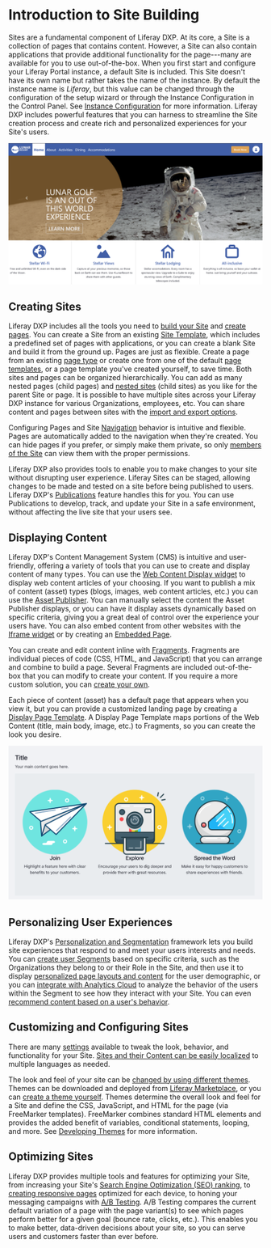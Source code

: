 # Introduction to Site Building

Sites are a fundamental component of Liferay DXP. At its core, a Site is a collection of pages that contains content. However, a Site can also contain applications that provide additional functionality for the page---many are available for you to use out-of-the-box. When you first start and configure your Liferay Portal instance, a default Site is included. This Site doesn't have its own name but rather takes the name of the instance. By default the instance name is *Liferay*, but this value can be changed through the configuration of the setup wizard or through the Instance Configuration in the Control Panel. See [Instance Configuration](../system-administration/configuring-liferay/virtual-instances/instance-configuration.md) for more information. Liferay DXP includes powerful features that you can harness to streamline the Site creation process and create rich and personalized experiences for your Site's users.

![You can build powerful Sites with Liferay Portal.](./introduction-to-site-building/images/01.png)

## Creating Sites

Liferay DXP includes all the tools you need to [build your Site](./building-sites/adding-a-site.md) and [create pages](./creating-pages/adding-pages/adding-a-page-to-a-site.md). You can create a Site from an existing [Site Template](./building-sites/building-sites-with-site-templates.md), which includes a predefined set of pages with applications, or you can create a blank Site and build it from the ground up. Pages are just as flexible. Create a page from an existing [page type](./creating-pages/understanding-pages/understanding-pages.md) or create one from one of the default [page templates](./creating-pages/adding-pages/creating-a-page-template.md), or a page template you've created yourself, to save time. Both sites and pages can be organized hierarchically. You can add as many nested pages (child pages) and [nested sites](./building-sites/site-hierarchies.md) (child sites) as you like for the parent Site or page. It is possible to have multiple sites across your Liferay DXP instance for various Organizations, employees, etc. You can share content and pages between sites with the [import and export options](./building-sites/importing-exporting-pages-and-content.md).

Configuring Pages and Site [Navigation](./site-navigation/using-navigation-menus.md) behavior is intuitive and flexible. Pages are automatically added to the navigation when they're created. You can hide pages if you prefer, or simply make them private, so only [members of the Site](./building-sites/site-membership/adding-members-to-sites.md) can view them with the proper permissions.

Liferay DXP also provides tools to enable you to make changes to your site without disrupting user experience. Liferay Sites can be staged, allowing changes to be made and tested on a site before being published to users. Liferay DXP's [Publications](./publishing-tools/publications.md) feature handles this for you. You can use Publications to develop, track, and update your Site in a safe environment, without affecting the live site that your users see.

## Displaying Content

Liferay DXP's Content Management System (CMS) is intuitive and user-friendly, offering a variety of tools that you can use to create and display content of many types. You can use the [Web Content Display widget](./displaying-content/additional-content-display-options/using-the-web-content-display-widget.md) to display web content articles of your choosing. If you want to publish a mix of content (asset) types (blogs, images, web content articles, etc.) you can use the [Asset Publisher](./displaying-content/using-the-asset-publisher-widget/displaying-assets-using-the-asset-publisher-widget.md). You can manually select the content the Asset Publisher displays, or you can have it display assets dynamically based on specific criteria, giving you a great deal of control over the experience your users have. You can also embed content from other websites with the [Iframe widget](./displaying-content/additional-content-display-options/using-the-iframe-widget.md) or by creating an [Embedded Page](./creating-pages/understanding-pages/other-page-types.md#embedded).

You can create and edit content inline with [Fragments](./displaying-content/using-fragments/using-page-fragments.md). Fragments are individual pieces of code (CSS, HTML, and JavaScript) that you can arrange and combine to build a page. Several Fragments are included out-of-the-box that you can modify to create your content. If you require a more custom solution, you can [create your own](./developer-guide/developing-page-fragments/developing-fragments-intro.md).

Each piece of content (asset) has a default page that appears when you view it, but you can provide a customized landing page by creating a [Display Page Template](./displaying-content/using-display-page-templates/about-display-page-templates-and-display-pages.md). A Display Page Template maps portions of the Web Content (title, main body, image, etc.) to Fragments, so you can create the look you desire.

![Display Page Templates let you map Web Content to Page Fragments to display your content with the design and layout you want.](./introduction-to-site-building/images/02.png)

## Personalizing User Experiences

Liferay DXP's [Personalization and Segmentation](./personalizing-site-experience/personalizing-site-experience.md) framework lets you build site experiences that respond to and meet your users interests and needs. You can [create user Segments](./personalizing-site-experience/segmentation/creating-and-managing-user-segments.md) based on specific criteria, such as the Organizations they belong to or their Role in the Site, and then use it to display [personalized page layouts and content](./personalizing-site-experience/experience-personalization/content-page-personalization.md) for the user demographic, or you can [integrate with Analytics Cloud](https://learn.liferay.com/analytics-cloud/latest/en/connecting-data-sources/connecting-liferay-dxp-to-analytics-cloud.html) to analyze the behavior of the users within the Segment to see how they interact with your Site. You can even [recommend content based on a user's behavior](./personalizing-site-experience/experience-personalization/understanding-content-recommendations.md).

<!-- Screenshot -->

## Customizing and Configuring Sites

There are many [settings](./site-settings/site-settings-ui-reference.md) available to tweak the look, behavior, and functionality for your Site. [Sites and their Content can be easily localized](./site-settings/site-localization.md) to multiple languages as needed.

The look and feel of your site can be [changed by using different themes](../getting-started/changing-your-sites-appearance.md). Themes can be downloaded and deployed from [Liferay Marketplace](../system-administration/installing-and-managing-apps/using-marketplace.md), or you can [create a theme yourself](../setting-up-the-site-building/site-appearance/themes/theme-development/getting-started/setting-up-an-environment-and-creating-a-theme.md). Themes determine the overall look and feel for a Site and define the CSS, JavaScript, and HTML for the page (via FreeMarker templates).  FreeMarker combines standard HTML elements and provides the added benefit of variables, conditional statements, looping, and more. See [Developing Themes](./developer_guide.md) for more information.

## Optimizing Sites

Liferay DXP provides multiple tools and features for optimizing your Site, from increasing your Site's [Search Engine Optimization (SEO) ranking](../site-building/displaying-content/using-display-page-templates/configuring-seo-and-open-graph.md), to [creating responsive pages](./optimizing-sites/building-a-responsive-site/building-a-responsive-site.md) optimized for each device, to honing your messaging campaigns with [A/B Testing](../site-building/optimizing-sites/ab-testing/ab-testing.md). A/B Testing compares the current default variation of a page with the page variant(s) to see which pages perform better for a given goal (bounce rate, clicks, etc.). This enables you to make better, data-driven decisions about your site, so you can serve users and customers faster than ever before.
